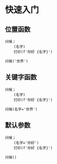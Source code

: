 # 快速入门

## 位置函数

```xy
问候；
    (名字)
    打印(f'你好 {名字}')

问候('世界')
```

## 关键字函数

```xy
问候；
    (名字)
    打印(f'你好 {名字}')

问候(名字='世界')
```

## 默认参数

```xy
问候；
    (名字='你好')
    打印(f'你好 {名字}')

问候()
```
